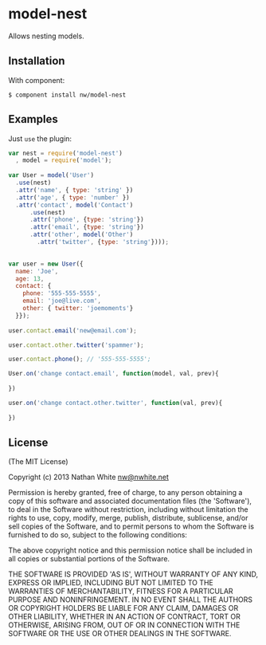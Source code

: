 # model-nest

  Allows nesting models.

## Installation

 With component:

    $ component install nw/model-nest

## Examples

  Just `use` the plugin:
  
```js
var nest = require('model-nest')
  , model = require('model');
  
var User = model('User')
  .use(nest)
  .attr('name', { type: 'string' })
  .attr('age', { type: 'number' })
  .attr('contact', model('Contact')
      .use(nest)
      .attr('phone', {type: 'string'})
      .attr('email', {type: 'string'})
      .attr('other', model('Other')
        .attr('twitter', {type: 'string'})));
        

var user = new User({
  name: 'Joe',
  age: 13,
  contact: {
    phone: '555-555-5555', 
    email: 'joe@live.com',
    other: { twitter: 'joemoments'}
  }});
  
user.contact.email('new@email.com');

user.contact.other.twitter('spammer');

user.contact.phone(); // '555-555-5555';

User.on('change contact.email', function(model, val, prev){
  
})

user.on('change contact.other.twitter', function(val, prev){
  
})
```

## License

(The MIT License)

Copyright (c) 2013 Nathan White <nw@nwhite.net>

Permission is hereby granted, free of charge, to any person obtaining
a copy of this software and associated documentation files (the
'Software'), to deal in the Software without restriction, including
without limitation the rights to use, copy, modify, merge, publish,
distribute, sublicense, and/or sell copies of the Software, and to
permit persons to whom the Software is furnished to do so, subject to
the following conditions:

The above copyright notice and this permission notice shall be
included in all copies or substantial portions of the Software.

THE SOFTWARE IS PROVIDED 'AS IS', WITHOUT WARRANTY OF ANY KIND,
EXPRESS OR IMPLIED, INCLUDING BUT NOT LIMITED TO THE WARRANTIES OF
MERCHANTABILITY, FITNESS FOR A PARTICULAR PURPOSE AND NONINFRINGEMENT.
IN NO EVENT SHALL THE AUTHORS OR COPYRIGHT HOLDERS BE LIABLE FOR ANY
CLAIM, DAMAGES OR OTHER LIABILITY, WHETHER IN AN ACTION OF CONTRACT,
TORT OR OTHERWISE, ARISING FROM, OUT OF OR IN CONNECTION WITH THE
SOFTWARE OR THE USE OR OTHER DEALINGS IN THE SOFTWARE.


